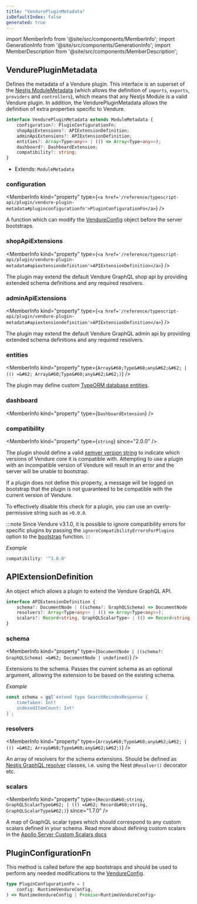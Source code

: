 ```yaml
---
title: "VendurePluginMetadata"
isDefaultIndex: false
generated: true
---
```

<!-- This file was generated from the Vendure source. Do not modify. Instead, re-run the "docs:build" script -->
import MemberInfo from '@site/src/components/MemberInfo';
import GenerationInfo from '@site/src/components/GenerationInfo';
import MemberDescription from '@site/src/components/MemberDescription';


## VendurePluginMetadata

<GenerationInfo sourceFile="packages/core/src/plugin/vendure-plugin.ts" sourceLine="23" packageName="@vendure/core" />

Defines the metadata of a Vendure plugin. This interface is an superset of the [Nestjs ModuleMetadata](https://docs.nestjs.com/modules)
(which allows the definition of `imports`, `exports`, `providers` and `controllers`), which means
that any Nestjs Module is a valid Vendure plugin. In addition, the VendurePluginMetadata allows the definition of
extra properties specific to Vendure.

```ts title="Signature"
interface VendurePluginMetadata extends ModuleMetadata {
    configuration?: PluginConfigurationFn;
    shopApiExtensions?: APIExtensionDefinition;
    adminApiExtensions?: APIExtensionDefinition;
    entities?: Array<Type<any>> | (() => Array<Type<any>>);
    dashboard?: DashboardExtension;
    compatibility?: string;
}
```
* Extends: <code>ModuleMetadata</code>



<div className="members-wrapper">

### configuration

<MemberInfo kind="property" type={`<a href='/reference/typescript-api/plugin/vendure-plugin-metadata#pluginconfigurationfn'>PluginConfigurationFn</a>`}   />

A function which can modify the <a href='/reference/typescript-api/configuration/vendure-config#vendureconfig'>VendureConfig</a> object before the server bootstraps.
### shopApiExtensions

<MemberInfo kind="property" type={`<a href='/reference/typescript-api/plugin/vendure-plugin-metadata#apiextensiondefinition'>APIExtensionDefinition</a>`}   />

The plugin may extend the default Vendure GraphQL shop api by providing extended
schema definitions and any required resolvers.
### adminApiExtensions

<MemberInfo kind="property" type={`<a href='/reference/typescript-api/plugin/vendure-plugin-metadata#apiextensiondefinition'>APIExtensionDefinition</a>`}   />

The plugin may extend the default Vendure GraphQL admin api by providing extended
schema definitions and any required resolvers.
### entities

<MemberInfo kind="property" type={`Array&#60;Type&#60;any&#62;&#62; | (() =&#62; Array&#60;Type&#60;any&#62;&#62;)`}   />

The plugin may define custom [TypeORM database entities](https://typeorm.io/#/entities).
### dashboard

<MemberInfo kind="property" type={`DashboardExtension`}   />


### compatibility

<MemberInfo kind="property" type={`string`}  since="2.0.0"  />

The plugin should define a valid [semver version string](https://www.npmjs.com/package/semver) to indicate which versions of
Vendure core it is compatible with. Attempting to use a plugin with an incompatible
version of Vendure will result in an error and the server will be unable to bootstrap.

If a plugin does not define this property, a message will be logged on bootstrap that the plugin is not
guaranteed to be compatible with the current version of Vendure.

To effectively disable this check for a plugin, you can use an overly-permissive string such as `>0.0.0`.

:::note
Since Vendure v3.1.0, it is possible to ignore compatibility errors for specific plugins by
passing the `ignoreCompatibilityErrorsForPlugins` option to the <a href='/reference/typescript-api/common/bootstrap#bootstrap'>bootstrap</a> function.
:::

*Example*

```ts
compatibility: '^3.0.0'
```


</div>


## APIExtensionDefinition

<GenerationInfo sourceFile="packages/core/src/plugin/vendure-plugin.ts" sourceLine="80" packageName="@vendure/core" />

An object which allows a plugin to extend the Vendure GraphQL API.

```ts title="Signature"
interface APIExtensionDefinition {
    schema?: DocumentNode | ((schema?: GraphQLSchema) => DocumentNode | undefined);
    resolvers?: Array<Type<any>> | (() => Array<Type<any>>);
    scalars?: Record<string, GraphQLScalarType> | (() => Record<string, GraphQLScalarType>);
}
```

<div className="members-wrapper">

### schema

<MemberInfo kind="property" type={`DocumentNode | ((schema?: GraphQLSchema) =&#62; DocumentNode | undefined)`}   />

Extensions to the schema.
Passes the current schema as an optional argument, allowing the extension to be based on the existing schema.

*Example*

```ts
const schema = gql`extend type SearchReindexResponse {
    timeTaken: Int!
    indexedItemCount: Int!
}`;
```
### resolvers

<MemberInfo kind="property" type={`Array&#60;Type&#60;any&#62;&#62; | (() =&#62; Array&#60;Type&#60;any&#62;&#62;)`}   />

An array of resolvers for the schema extensions. Should be defined as [Nestjs GraphQL resolver](https://docs.nestjs.com/graphql/resolvers-map)
classes, i.e. using the Nest `@Resolver()` decorator etc.
### scalars

<MemberInfo kind="property" type={`Record&#60;string, GraphQLScalarType&#62; | (() =&#62; Record&#60;string, GraphQLScalarType&#62;)`}  since="1.7.0"  />

A map of GraphQL scalar types which should correspond to any custom scalars defined in your schema.
Read more about defining custom scalars in the
[Apollo Server Custom Scalars docs](https://www.apollographql.com/docs/apollo-server/schema/custom-scalars)


</div>


## PluginConfigurationFn

<GenerationInfo sourceFile="packages/core/src/plugin/vendure-plugin.ts" sourceLine="119" packageName="@vendure/core" />

This method is called before the app bootstraps and should be used to perform any needed modifications to the <a href='/reference/typescript-api/configuration/vendure-config#vendureconfig'>VendureConfig</a>.

```ts title="Signature"
type PluginConfigurationFn = (
    config: RuntimeVendureConfig,
) => RuntimeVendureConfig | Promise<RuntimeVendureConfig>
```
